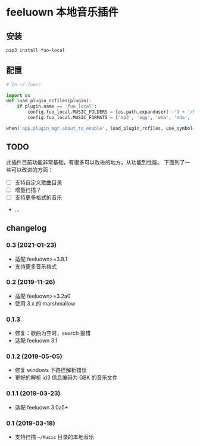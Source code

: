 # feeluown 本地音乐插件

## 安装

```sh
pip3 install fuo-local
```

## 配置

```python
# In ~/.fuorc

import os
def load_plugin_rcfiles(plugin):
    if plugin.name == 'fuo_local':
        config.fuo_local.MUSIC_FOLDERS = [os.path.expanduser('~') + '/Music']
        config.fuo_local.MUSIC_FORMATS = ['mp3', 'ogg', 'wma', 'm4a', 'm4v', 'mp4', 'flac']

when('app.plugin_mgr.about_to_enable', load_plugin_rcfiles, use_symbol=True, aioqueue=False)
```



## TODO

此插件目前功能非常基础，有很多可以改进的地方，从功能到性能。
下面列了一些可以改进的方面：

- [ ] 支持自定义歌曲目录
- [ ] 增量扫描？
- [ ] 支持更多格式的音乐
- ...

## changelog

### 0.3 (2021-01-23)
- 适配 feeluown>=3.8.1
- 支持更多音乐格式

### 0.2 (2019-11-26)
- 适配 feeluown>=3.2a0
- 使用 3.x 的 marshmallow

### 0.1.3
- 修复：歌曲为空时，search 报错
- 适配 feeluown 3.1

### 0.1.2 (2019-05-05)
- 修复 windows 下路径解析错误
- 更好的解析 id3 信息编码为 GBK 的音乐文件

### 0.1.1 (2019-03-23)
- 适配 feeluown 3.0a5+

### 0.1 (2019-03-18)
- 支持扫描 `~/Music` 目录的本地音乐
